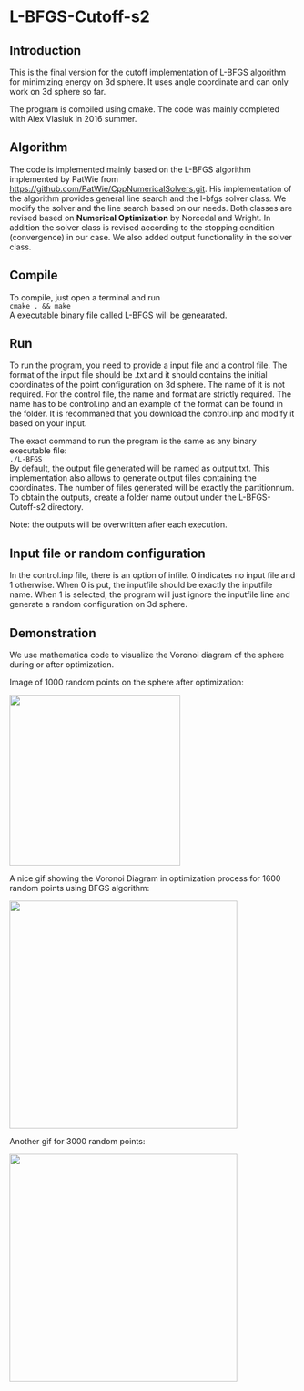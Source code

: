 # L-BFGS-Cutoff-s2

## Introduction 
This is the final version for the cutoff implementation of L-BFGS algorithm for minimizing energy on 3d sphere. It uses angle coordinate
and can only work on 3d sphere so far. 

The program is compiled using cmake. The code was mainly completed with Alex Vlasiuk in 2016 summer.

## Algorithm
The code is implemented mainly based on the L-BFGS algorithm implemented by PatWie from https://github.com/PatWie/CppNumericalSolvers.git.
His implementation of the algorithm provides general line search and the l-bfgs solver class. We modify the solver and the line search 
based on our needs. Both classes are revised based on **Numerical Optimization** by Norcedal and Wright. In addition the solver class is 
 revised according to the stopping condition (convergence) in our case. We also added output functionality in the solver class.


## Compile
To compile, just open a terminal and run   
    `cmake . && make`  
A executable binary file called L-BFGS will be genearated.

## Run
To run the program, you need to provide a input file and a control file. The format of the input file should be .txt and it should contains
the initial coordinates of the point configuration on 3d sphere. The name of it is not required. For the control file, the name and format
are strictly required. The name has to be control.inp and an example of the format can be found in the folder. It is recommaned that you 
download the control.inp and modify it based on your input.

The exact command to run the program is the same as any binary executable file:   
    `./L-BFGS`   
By default, the output file generated will be named as output.txt. This implementation also allows to generate output files containing the coordinates. The number of files generated will be exactly the partitionnum. To obtain the outputs, create a folder name output under the L-BFGS-Cutoff-s2 directory. 

Note: the outputs will be overwritten after each execution.

## Input file or random configuration
In the control.inp file, there is an option of infile. 0 indicates no input file and 1 otherwise. When 0 is put, the inputfile should be exactly the inputfile name. When 1 is selected, the program will just ignore the inputfile line and generate a random configuration on 3d sphere.

## Demonstration
We use mathematica code to visualize the Voronoi diagram of the sphere during or after optimization.

Image of 1000 random points on the sphere after optimization: 

<img src="https://github.com/kenyangzq/RieszEnergyOptimization/blob/master/Image/1000min.png" width="300">

A nice gif showing the Voronoi Diagram in optimization process for 1600 random points using BFGS algorithm: 

<img src="https://github.com/kenyangzq/RieszEnergyOptimization/blob/master/Image/1600s2BFGS2.gif" width="400">

Another gif for 3000 random points: 

<img src="https://github.com/kenyangzq/RieszEnergyOptimization/blob/master/Image/3ks2.gif" width="400">

